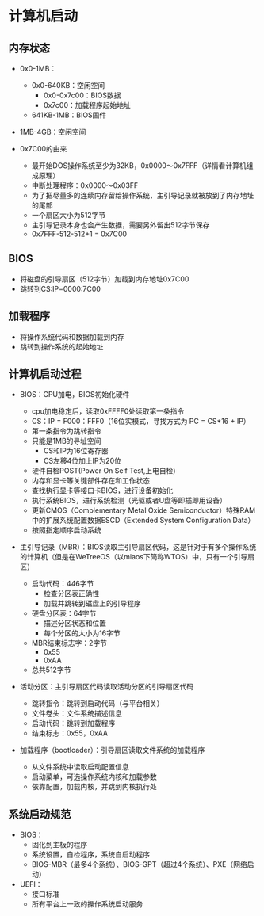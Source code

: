 # 计算机启动

## 内存状态

* 0x0-1MB：
  * 0x0-640KB：空闲空间
    * 0x0-0x7c00：BIOS数据
    * 0x7c00：加载程序起始地址
  * 641KB-1MB：BIOS固件
* 1MB-4GB：空闲空间

* 0x7C00的由来
  * 最开始DOS操作系统至少为32KB，0x0000～0x7FFF（详情看计算机组成原理）
  * 中断处理程序：0x0000～0x03FF
  * 为了把尽量多的连续内存留给操作系统，主引导记录就被放到了内存地址的尾部
  * 一个扇区大小为512字节
  * 主引导记录本身也会产生数据，需要另外留出512字节保存
  * 0x7FFF-512-512+1 = 0x7C00

## BIOS

* 将磁盘的引导扇区（512字节）加载到内存地址0x7C00
* 跳转到CS:IP=0000:7C00

## 加载程序

* 将操作系统代码和数据加载到内存
* 跳转到操作系统的起始地址

## 计算机启动过程

* BIOS：CPU加电，BIOS初始化硬件
  * cpu加电稳定后，读取0xFFFF0处读取第一条指令
  * CS：IP = F000：FFF0（16位实模式，寻找方式为 PC = CS*16 + IP）
  * 第一条指令为跳转指令
  * 只能是1MB的寻址空间
    * CS和IP为16位寄存器
    * CS左移4位加上IP为20位
  * 硬件自检POST(Power On Self Test,上电自检)
  * 内存和显卡等关键部件存在和工作状态
  * 查找执行显卡等接口卡BIOS，进行设备初始化
  * 执行系统BIOS，进行系统检测（光驱或者U盘等即插即用设备）
  * 更新CMOS（Complementary Metal Oxide Semiconductor）特殊RAM中的扩展系统配置数据ESCD（Extended System Configuration Data）
  * 按照指定顺序启动系统

* 主引导记录（MBR）：BIOS读取主引导扇区代码，这是针对于有多个操作系统的计算机（但是在WeTreeOS（以miaos下简称WTOS）中，只有一个引导扇区）
  * 启动代码：446字节
    * 检查分区表正确性
    * 加载并跳转到磁盘上的引导程序
  * 硬盘分区表：64字节
    * 描述分区状态和位置
    * 每个分区的大小为16字节
  * MBR结束标志字：2字节
    * 0x55
    * 0xAA
  * 总共512字节

* 活动分区：主引导扇区代码读取活动分区的引导扇区代码
  * 跳转指令：跳转到启动代码（与平台相关）
  * 文件卷头：文件系统描述信息
  * 启动代码：跳转到加载程序
  * 结束标志：0x55，0xAA

* 加载程序（bootloader）：引导扇区读取文件系统的加载程序
  * 从文件系统中读取启动配置信息
  * 启动菜单，可选操作系统内核和加载参数
  * 依靠配置，加载内核，并跳到内核执行处

## 系统启动规范

* BIOS：
  * 固化到主板的程序
  * 系统设置，自检程序，系统自启动程序
  * BIOS-MBR（最多4个系统）、BIOS-GPT（超过4个系统）、PXE（网络启动）
* UEFI：
  * 接口标准
  * 所有平台上一致的操作系统启动服务
